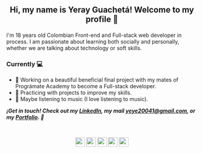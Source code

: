 ## <p align="center"> Hi, my name is Yeray Guachetá! Welcome to my profile 👀 </p>
I'm 18 years old Colombian Front-end and Full-stack web developer in process. I am passionate about learning both socially and personally, whether we are talking about technology or soft skills.

### Currently 💻

- 🦾 Working on a beautiful beneficial final project with my mates of Prográmate Academy to become a Full-stack developer.
- 📓 Practicing with projects to improve my skills.
- 🎵 Maybe listening to music (I love listening to music).

***¡Get in touch! Check out my <a href="https://www.linkedin.com/in/yeray-guachet%C3%A1-carre%C3%B1o/" target="_blank">LinkedIn</a>, my mail yeye20041@gmail.com, or my [Portfolio](https://portfolio-yeray004.vercel.app/). 📲***

</br>

<p align="center">
<code><img height="25" src="https://upload.wikimedia.org/wikipedia/commons/thumb/9/99/Unofficial_JavaScript_logo_2.svg/1200px-Unofficial_JavaScript_logo_2.svg.png"/></code>
<code><img height="25" src="https://upload.wikimedia.org/wikipedia/commons/thumb/4/47/React.svg/640px-React.svg.png"/></code>
<code><img height="25" src="https://upload.wikimedia.org/wikipedia/commons/thumb/b/b2/Bootstrap_logo.svg/1280px-Bootstrap_logo.svg.png"/></code>
<code><img height="25" src="https://i.pinimg.com/originals/66/8c/cc/668cccb3f734f342e07c0185e6d9a975.png"/></code>
<code><img height="25" src="https://pbs.twimg.com/profile_images/1452637606559326217/GFz_P-5e_400x400.png"/></code>
</p>
<!--
**yeray004/yeray004** is a ✨ _special_ ✨ repository because its `README.md` (this file) appears on your GitHub profile.

Here are some ideas to get you started:

- 🔭 I’m currently working on ...
- 🌱 I’m currently learning ...
- 👯 I’m looking to collaborate on ...
- 🤔 I’m looking for help with ...
- 💬 Ask me about ...
- 📫 How to reach me: ...
- 😄 Pronouns: ...
- ⚡ Fun fact: ...
-->
